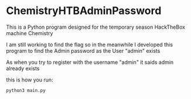 # ChemistryHTBAdminPassword

This is a Python program designed for the temporary season HackTheBox machine Chemistry

I am still working to find the flag so in the meanwhile I developed this program to find the Admin password as the User "admin" exists

As when you try to register with the username "admin" it saids admin already exists

this is how you run:

```
python3 main.py
```

